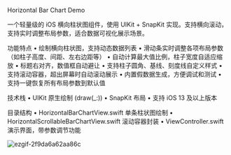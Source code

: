 

Horizontal Bar Chart Demo

一个轻量级的 iOS 横向柱状图组件，使用 UIKit + SnapKit 实现。支持横向滚动，支持实时调整布局参数，适合数据可视化展示场景。

功能特点
	•	绘制横向柱状图，支持动态数据列表
	•	滑动条实时调整各项布局参数（如柱子高度、间距、左右边距等）
	•	自动计算最大值比例，柱子宽度自适应缩放
	•	标题右对齐，数值框自动避让
	•	支持柱子圆角、基线、刻度线自定义样式
	•	支持滚动容器，超出屏幕时自动滚动展示
	•	内置假数据生成，方便调试和测试
	•	支持一键恢复所有布局参数到默认值

技术栈
	•	UIKit 原生绘制 (draw(_:))
	•	SnapKit 布局
	•	支持 iOS 13 及以上版本

目录结构
	•	HorizontalBarChartView.swift 单条柱状图绘制
	•	HorizontalScrollableBarChartView.swift 滚动容器封装
	•	ViewController.swift 演示界面，带参数调节功能

![ezgif-2f9da6a62aa86c](https://github.com/user-attachments/assets/00ebebc2-7629-42d8-96c5-6d2163dd41db)

